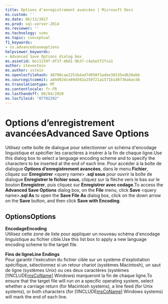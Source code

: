 ```yaml
---
title: Options d’enregistrement avancées | Microsoft Docs
ms.custom: ''
ms.date: 06/13/2017
ms.prod: sql-server-2014
ms.reviewer: ''
ms.technology: ssms
ms.topic: conceptual
f1_keywords:
- vs.advancedsaveoptions
helpviewer_keywords:
- Advanced Save Options dialog box
ms.assetid: 6e11159f-df1f-4681-9b37-c4a5e5f2fca1
author: stevestein
ms.author: sstein
ms.openlocfilehash: 48790cae2251bdad7d958f1adee38235edb20abb
ms.sourcegitcommit: ad4d92dce894592a259721a1571b1d8736abacdb
ms.translationtype: MT
ms.contentlocale: fr-FR
ms.lasthandoff: 08/04/2020
ms.locfileid: "87702292"
---
```

# <a name="advanced-save-options"></a><span data-ttu-id="af9cb-102">Options d’enregistrement avancées</span><span class="sxs-lookup"><span data-stu-id="af9cb-102">Advanced Save Options</span></span>
  <span data-ttu-id="af9cb-103">Utilisez cette boîte de dialogue pour sélectionner un schéma d'encodage linguistique et spécifier les caractères à insérer à la fin de chaque ligne.</span><span class="sxs-lookup"><span data-stu-id="af9cb-103">Use this dialog box to select a language encoding scheme and to specify the characters to be inserted at the end of each line.</span></span> <span data-ttu-id="af9cb-104">Pour accéder à la boîte de dialogue **Options d’enregistrement avancées**, dans le menu **Fichier**, cliquez sur **Enregistrer** \<query name> **.sql sous** pour ouvrir la boîte de dialogue **Enregistrer le fichier sous**, cliquez sur la flèche vers le bas sur le bouton **Enregistrer**, puis cliquez sur **Enregistrer avec codage**.</span><span class="sxs-lookup"><span data-stu-id="af9cb-104">To access the **Advanced Save Options** dialog box, on the **File** menu, click **Save** \<query name>**.sql As** to open the **Save File As** dialog box, click on the down arrow on the **Save** button, and then click **Save with Encoding**.</span></span>  
  
## <a name="options"></a><span data-ttu-id="af9cb-105">Options</span><span class="sxs-lookup"><span data-stu-id="af9cb-105">Options</span></span>  
 <span data-ttu-id="af9cb-106">**Encodage**</span><span class="sxs-lookup"><span data-stu-id="af9cb-106">**Encoding**</span></span>  
 <span data-ttu-id="af9cb-107">Utilisez cette zone de liste pour appliquer un nouveau schéma d'encodage linguistique au fichier cible.</span><span class="sxs-lookup"><span data-stu-id="af9cb-107">Use this list box to apply a new language encoding scheme to the target file.</span></span>  
  
 <span data-ttu-id="af9cb-108">**Fins de ligne**</span><span class="sxs-lookup"><span data-stu-id="af9cb-108">**Line Endings**</span></span>  
 <span data-ttu-id="af9cb-109">Pour garantir l'exécution du fichier cible sur un système d'exploitation spécifique, sélectionnez si un retour chariot (systèmes Macintosh), un saut de ligne (systèmes Unix) ou ces deux caractères (systèmes [!INCLUDE[msCoName](../../includes/msconame-md.md)] Windows) marqueront la fin de chaque ligne.</span><span class="sxs-lookup"><span data-stu-id="af9cb-109">To ensure that the target file will run on a specific operating system, select whether a carriage return (for Macintosh systems), a line feed (for Unix systems), or both characters (for [!INCLUDE[msCoName](../../includes/msconame-md.md)] Windows systems) will mark the end of each line.</span></span>  
  
  
